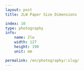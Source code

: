 ```yaml
---
layout: post
title: 2LW Paper Size Dimensions

index: 10
type: photography
info:
    name: 2lw
    width: 127
    height: 190
    unit: mm

permalink: /en/photography/:slug/
---
```



